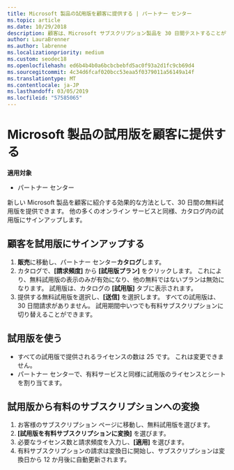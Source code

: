 ```yaml
---
title: Microsoft 製品の試用版を顧客に提供する | パートナー センター
ms.topic: article
ms.date: 10/29/2018
description: 顧客は、Microsoft サブスクリプション製品を 30 日間テストすることができます。 その他の多くのオンライン サービスと同様のカタログでこれらの試用版にサインアップすることができます。
author: LauraBrenner
ms.author: labrenne
ms.localizationpriority: medium
ms.custom: seodec18
ms.openlocfilehash: ed6b4b4b0a6bcbcbebfd5ac0f93a2d1fc9cb69d4
ms.sourcegitcommit: 4c34d6fcaf020bcc53eaa5f0379011a56149a14f
ms.translationtype: MT
ms.contentlocale: ja-JP
ms.lasthandoff: 03/05/2019
ms.locfileid: "57585065"
---
```

# <a name="offer-your-customers-trials-of-microsoft-products"></a>Microsoft 製品の試用版を顧客に提供する

**適用対象**

-  パートナー センター

新しい Microsoft 製品を顧客に紹介する効果的な方法として、30 日間の無料試用版を提供できます。 他の多くのオンライン サービスと同様、カタログ内の試用版にサインアップします。  

## <a name="sign-your-customer-up-for-a-trial"></a>顧客を試用版にサインアップする

1.  **販売**に移動し、パートナー センター**カタログ**します。 
2.  カタログで、**[請求頻度]** から **[試用版プラン]** をクリックします。 これにより、無料試用版の表示のみが有効になり、他の無料ではないプランは無効になります。 試用版は、カタログの **[試用版]** タブに表示されます。
3.  提供する無料試用版を選択し、**[送信]** を選択します。 すべての試用版は、30 日間請求がありません。 試用期間中いつでも有料サブスクリプションに切り替えることができます。

## <a name="using-the-trial"></a>試用版を使う

- すべての試用版で提供されるライセンスの数は 25 です。 これは変更できません。
- パートナー センターで、有料サービスと同様に試用版のライセンスとシートを割り当てます。

## <a name="converting-a-trial-to-a-paid-subscription"></a>試用版から有料のサブスクリプションへの変換

1.  お客様のサブスクリプション ページに移動し、無料試用版を選びます。
2.  **[試用版を有料サブスクリプションに変換]** を選びます。
3.  必要なライセンス数と請求頻度を入力し、**[適用]** を選びます。
4.  有料サブスクリプションの請求は変換日に開始し、サブスクリプションは変換日から 12 か月後に自動更新されます。 

